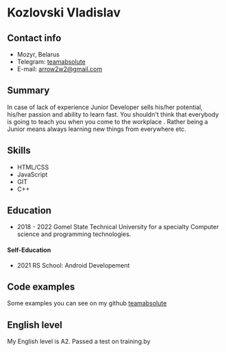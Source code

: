 # Kozlovski Vladislav

## Contact info
 + Mozyr, Belarus
 + Telegram: [teamabsolute](https://t.me/teamabsolute)
 + E-mail: [arrow2w2@gmail.com](mailto:arrow2w2@gmail.com)
 
 ## Summary
 In case of lack of experience  Junior Developer sells his/her potential, his/her passion and ability to learn fast. You shouldn't think that everybody is going to teach you when you come to the workplace . Rather being a Junior means always
learning new things from everywhere etc.
 
 ## Skills
  + HTML/CSS
  + JavaScript
  + GIT
  + C++
 
 ## Education
  + 2018 - 2022 Gomel State Technical University for a specialty Computer science and programming technologies.
  
 #### Self-Education
  + 2021 RS School: Android Developement
 
 ## Code examples
 Some examples you can see on my github [teamabsolute](https://github.com/AirRio)
 
 ## English level
 My English level is A2. Passed a test on training.by
